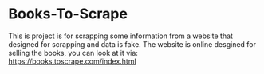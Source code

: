 # Books-To-Scrape
This is project is for scrapping some information from a website that designed for scrapping and data is fake.
The website is online desgined for selling the books, you can look at it via: https://books.toscrape.com/index.html 
